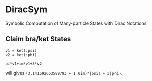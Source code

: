 # DiracSym
Symbolic Computation of Many-particle States with Dirac Notations

## Claim bra/ket States
```
v1 = ket(:psi)
v2 = ket(:phi)

pi*v1+im*v1+3*v2
```
will gives `(3.141592653589793 + 1.0im)*|psi⟩ + 3|phi⟩`.
